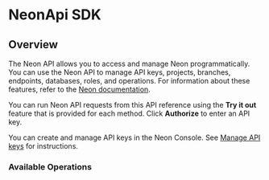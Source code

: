 # NeonApi SDK

## Overview

The Neon API allows you to access and manage Neon programmatically. You can use the Neon API to manage API keys, projects, branches, endpoints, databases, roles, and operations. For information about these features, refer to the [Neon documentation](https://neon.tech/docs/manage/overview/).

You can run Neon API requests from this API reference using the **Try it out** feature that is provided for each method. Click **Authorize** to enter an API key.

You can create and manage API keys in the Neon Console. See [Manage API keys](https://neon.tech/docs/manage/api-keys/) for instructions.

### Available Operations

